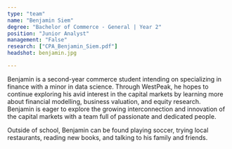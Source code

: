 ```yaml
---
type: "team"
name: "Benjamin Siem"
degree: "Bachelor of Commerce - General | Year 2"
position: "Junior Analyst"
management: "False"
research: ["CPA_Benjamin_Siem.pdf"]
headshot: benjamin.jpg

---
```


Benjamin is a second-year commerce student intending on specializing in finance with a minor in data science. Through WestPeak, he hopes to continue exploring his avid interest in the capital markets by learning more about financial modelling, business valuation, and equity research. Benjamin is eager to explore the growing interconnection and innovation of the capital markets with a team full of passionate and dedicated people.

Outside of school, Benjamin can be found playing soccer, trying local restaurants, reading new books, and talking to his family and friends.